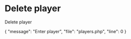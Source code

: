 # Delete player

<highlight>Delete player</highlight>

<include from="notes.md" element-id="urlVariable"/>
<include from="notes.md" element-id="session"/>

<api-endpoint openapi-path="./../../data.yaml" endpoint="/players/{$username}" method="DELETE">
	<response type="400">
		<sample lang="JSON">
			{
				"message": "Enter player",
				"file": "players.php",
				"line": 0
			}
		</sample>
	</response>
</api-endpoint>